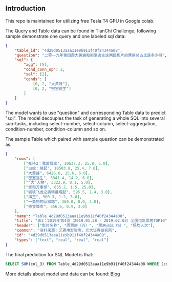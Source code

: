 ## Introduction

This repo is maintained for utilizing free Tesla T4 GPU in Google colab.

The Query and Table data can be found in TianChi Challenge, following sample demonstrate one query and one labeled sql data: 

```json
{
    "table_id": "4d29d0513aaa11e9b911f40f24344a08",
    "question": "二零一九年第四周大黄蜂和密室逃生这两部影片的票房总占比是多少呀",
    "sql": {
        "agg": [5],
        "cond_conn_op": 2,
        "sel": [2],
        "conds": [
            [0, 2, "大黄蜂"],
            [0, 2, "密室逃生"]
        ]
    }
}
```



The model wants to use "question" and corresponding Table data  to predict "sql". The model decouples the task of generating a whole SQL into several sub-tasks, including select-number, select-column, select-aggregation, condition-number, condition-column and so on.

The sample Table which paired with sample question can be demonstrated as:

```json
{
    "rows": [
        ["死侍2：我爱我家", 10637.3, 25.8, 5.0],
        ["白蛇：缘起", 10503.8, 25.4, 7.0],
        ["大黄蜂", 6426.6, 15.6, 6.0],
        ["密室逃生", 5841.4, 14.2, 6.0],
        ["“大”人物", 3322.9, 8.1, 5.0],
        ["家和万事惊", 635.2, 1.5, 25.0],
        ["钢铁飞龙之奥特曼崛起", 595.5, 1.4, 3.0],
        ["海王", 500.3, 1.2, 5.0],
        ["一条狗的回家路", 360.0, 0.9, 4.0],
        ["掠食城市", 356.6, 0.9, 3.0]
    ],
    "name": "Table_4d29d0513aaa11e9b911f40f24344a08",
    "title": "表3：2019年第4周（2019.01.28 - 2019.02.03）全国电影票房TOP10",
    "header": ["影片名称", "周票房（万）", "票房占比（%）", "场均人次"],
    "common": "资料来源：艺恩电影智库，光大证券研究所",
    "id": "4d29d0513aaa11e9b911f40f24344a08",
    "types": ["text", "real", "real", "real"]
}
```



The final prediction for SQL Model is that:

```sql
SELECT SUM(col_3) FROM Table_4d29d0513aaa11e9b911f40f24344a08 WHERE (col_1 == '大黄蜂' and col_1 == '密室逃生')
```

More details about model and data can be found: [Blog](http://jiangsiyuan.com/2019/09/01/NL2SQL/)

